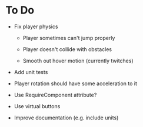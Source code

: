 # To Do

 - Fix player physics

    - Player sometimes can't jump properly

    - Player doesn't collide with obstacles

    - Smooth out hover motion (currently twitches)

 - Add unit tests

 - Player rotation should have some acceleration to it

 - Use RequireComponent attribute?

 - Use virtual buttons

 - Improve documentation (e.g. include units)
